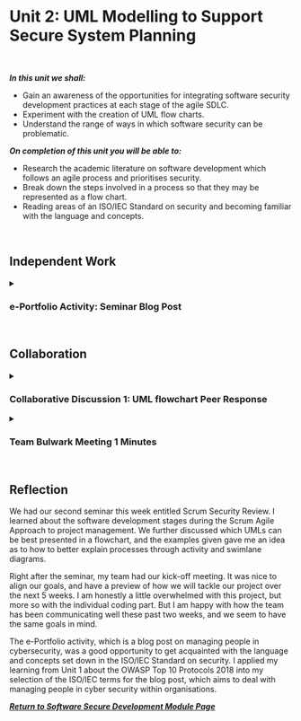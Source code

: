 <!--layout: page
title: "SSDCS Unit 2 "
permalink: /ssdcs_unit2-->

# Unit 2: UML Modelling to Support Secure System Planning
<br>

_**In this unit we shall:** <br>_

- Gain an awareness of the opportunities for integrating software security development practices at each stage of the agile SDLC.<br>
- Experiment with the creation of UML flow charts.<br>
- Understand the range of ways in which software security can be problematic.<br>
  
_**On completion of this unit you will be able to:** <br>_
- Research the academic literature on software development which follows an agile process and prioritises security.<br>
- Break down the steps involved in a process so that they may be represented as a flow chart.<br>
- Reading areas of an ISO/IEC Standard on security and becoming familiar with the language and concepts.<br>
<br>

## Independent Work

<details><summary><h3>e-Portfolio Activity: Seminar Blog Post</h3></summary>
<br>
Some say that people are the biggest risk of cyber security.<Br>
  
Select five terms from ISO/IEC Standard 27000 Section 3 Terms and Definitions and write a 300-word blog post on how people can be managed to overcome cyber security attacks from the inside.<br>
<br>

Title: Managing People to Overcome Cyber Security Attacks from the Inside
<img src="images/ssdcs_unit2_blog1.jpg?raw=true"/>
<img src="images/ssdcs_unit2_blog2.jpg?raw=true"/>
<img src="images/ssdcs_unit2_blog3.jpg?raw=true"/>
<img src="images/ssdcs_unit2_blog4.jpg?raw=true"/>
<img src="images/ssdcs_unit2_blog5.jpg?raw=true"/></details> <br>

## Collaboration
<details><summary><h3>Collaborative Discussion 1: UML flowchart Peer Response</h3></summary>
<br>
Continue the discussion in unit 1 . You should choose at least two of your peers' contributions and comment on the weakness they chose, as well as:<br>

- What do you like about their flowchart?<br>
- In what way(s) might it be improved?<Br>

Your posts should be a maximum of 300 words. Please include sufficient content so that others may be encouraged to reflect on and respond to your ideas. Your follow-up responses should be labelled as “Peer Response”. You should do this before working through the preparation for the Seminar this week.
<br>

<img src="images/ssdcs_unit2_peerresponse1.jpg?raw=true"/>
<img src="images/ssdcs_unit2_peerresponse2.jpg?raw=true"/>
<img src="images/ssdcs_unit2_peerresponse3.jpg?raw=true"/>
<img src="images/ssdcs_unit2_peerresponse4.jpg?raw=true"/>
</details>

<details><summary><h3>Team Bulwark Meeting 1 Minutes</h3></summary>
<br>
<img src="images/ssdcs_unit2_minutes.png?raw=true"/>
</details><br>

## Reflection

We had our second seminar this week entitled Scrum Security Review. I learned about the software development stages during the Scrum Agile Approach to project management. We further discussed which UMLs can be best presented in a flowchart, and the examples given gave me an idea as to how to better explain processes through activity and swimlane diagrams. <br>

Right after the seminar, my team had our kick-off meeting. It was nice to align our goals, and have a preview of how we will tackle our project over the next 5 weeks. I am honestly a little overwhelmed with this project, but more so with the individual coding part. But I am happy with how the team has been communicating well these past two weeks, and we seem to have the same goals in mind.<br>

The e-Portfolio activity, which is a blog post on managing people in cybersecurity, was a good opportunity to get acquainted with the language and concepts set down in the ISO/IEC Standard on security. I applied my learning from Unit 1 about the OWASP Top 10 Protocols 2018 into my selection of the ISO/IEC terms for the blog post, which aims to deal with managing people in cyber security within organisations. <br>

**_[Return to Software Secure Development Module Page](https://patzsantos.github.io/e-portfolio-uoeo/ssdcs_landing)_**
